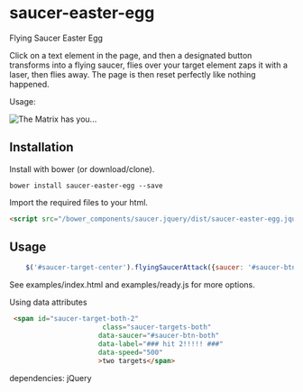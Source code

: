 



# saucer-easter-egg
Flying Saucer Easter  Egg


Click on a text element in the page, and then a designated button transforms into 
a flying  saucer, flies over your target element zaps it with a laser, then 
flies away. The page is then reset perfectly like nothing happened.

Usage:

![The Matrix has you...](https://s-media-cache-ak0.pinimg.com/originals/79/57/1b/79571b075b2d365d94f1972edb363b2d.jpg)

## Installation

Install with bower (or download/clone).

```shell
bower install saucer-easter-egg --save
```

Import the required files to your html.

```html
<script src="/bower_components/saucer.jquery/dist/saucer-easter-egg.jquery.js"></script>
```

## Usage

```javascript
    $('#saucer-target-center').flyingSaucerAttack({saucer: '#saucer-btn-center');

```
See examples/index.html and examples/ready.js for more options.

Using data attributes
```html
 <span id="saucer-target-both-2"
                       class="saucer-targets-both"
                      data-saucer="#saucer-btn-both"
                      data-label="### hit 2!!!!! ###"
                      data-speed="500"
                      >two targets</span>
```



dependencies: jQuery


